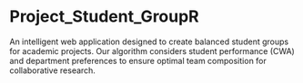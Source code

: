 # Project_Student_GroupR
An intelligent web application designed to create balanced student groups for academic projects. Our algorithm considers student performance (CWA) and department preferences to ensure optimal team composition for collaborative research.